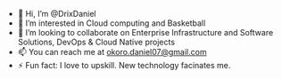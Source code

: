 - 👋 Hi, I’m @DrixDaniel
- 👀 I’m interested in Cloud computing and Basketball
- 👯 I’m looking to collaborate on Enterprise Infrastructure and Software Solutions, DevOps & Cloud Native projects
- 📫 You can reach me at okoro.daniel07@gmail.com
- ⚡ Fun fact: I love to upskill. New technology facinates me.

<!---
DrixDaniel/DrixDaniel is a ✨ special ✨ repository because its `README.md` (this file) appears on your GitHub profile.
You can click the Preview link to take a look at your changes.
--->
